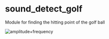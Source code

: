 # sound_detect_golf

Module for finding the hitting point of the golf ball




![amplitude+frequency](https://github.com/HeynaPark/sound_detect_golf/assets/90448406/6572b21f-4440-40da-a56b-29c80c02c6fa)

